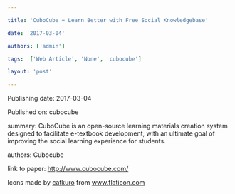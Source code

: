 ---
title: 'CuboCube = Learn Better with Free Social Knowledgebase'
date: '2017-03-04'
authors: ['admin']
tags:  ['Web Article', 'None', 'cubocube']
layout: 'post'
---
Publishing date: 2017-03-04

Published on: cubocube

summary: CuboCube is an open-source learning materials creation system designed to facilitate e-textbook development, with an ultimate goal of improving the social learning experience for students.

authors: Cubocube

link to paper: http://www.cubocube.com/

Icons made by <a href="https://www.flaticon.com/free-icon/bookshelves_3576884" title="catkuro">catkuro</a> from <a href="https://www.flaticon.com/" title="Flaticon"> www.flaticon.com</a>